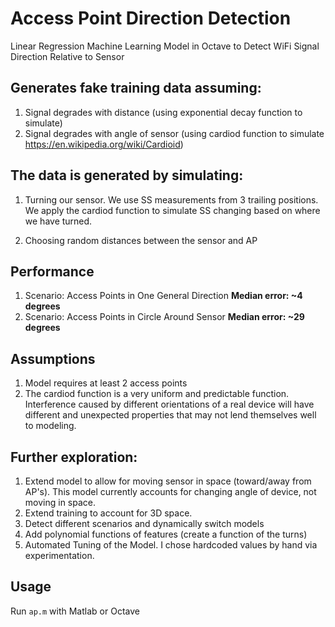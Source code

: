 # Access Point Direction Detection

Linear Regression Machine Learning Model in Octave to Detect WiFi Signal Direction Relative to Sensor

## Generates fake training data assuming:

  1. Signal degrades with distance (using exponential decay function to simulate)
  2. Signal degrades with angle of sensor (using cardiod function to simulate https://en.wikipedia.org/wiki/Cardioid)

## The data is generated by simulating:

1. Turning our sensor. 
We use SS measurements from 3 trailing positions. 
We apply the cardiod function to simulate SS changing based on where we have turned.

2. Choosing random distances between the sensor and AP

## Performance
  1. Scenario: Access Points in One General Direction **Median error: ~4 degrees** 
  2. Scenario: Access Points in Circle Around Sensor **Median error: ~29 degrees**


## Assumptions
  1. Model requires at least 2 access points
  2. The cardiod function is a very uniform and predictable function. Interference caused by different orientations of a real device will have different and unexpected properties that may not lend themselves well to modeling.

## Further exploration:
  1. Extend model to allow for moving sensor in space (toward/away from AP's). This model currently accounts for changing angle of device, not moving in space.
  2. Extend training to account for 3D space.
  3. Detect different scenarios and dynamically switch models
  4. Add polynomial functions of features (create a function of the turns)
  4. Automated Tuning of the Model. I chose hardcoded values by hand via experimentation.
  
## Usage
Run `ap.m` with Matlab or Octave
